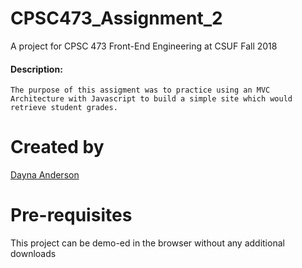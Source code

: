 # CPSC473_Assignment_2
A project for CPSC 473 Front-End Engineering at CSUF Fall 2018
#### Description:
```
The purpose of this assigment was to practice using an MVC Architecture with Javascript to build a simple site which would retrieve student grades.
```
# Created by
[Dayna Anderson](https://github.com/Dayna-A)

# Pre-requisites
This project can be demo-ed in the browser without any additional downloads
